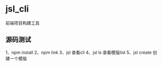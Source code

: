 # jsl_cli
前端项目构建工具
## 源码测试
1、npm install
2、npm link
3、jsl 查看cli
4、jsl ls 查看模版list
5、jsl create 创建一个模版
